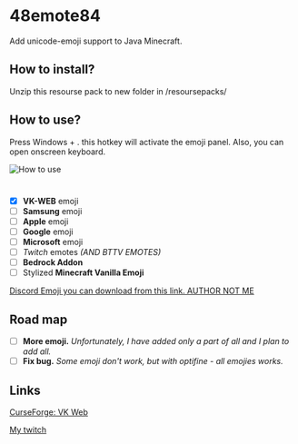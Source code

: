 # 48emote84
Add unicode-emoji support to Java Minecraft.

## How to install?
Unzip this resourse pack to new folder in /resoursepacks/

## How to use?
Press Windows + . this hotkey will activate the emoji panel.
Also, you can open onscreen keyboard.

![How to use]()

#

- [X] **VK-WEB** emoji
- [ ] **Samsung** emoji
- [ ] **Apple** emoji
- [ ] **Google** emoji
- [ ] **Microsoft** emoji
- [ ] *Twitch* emotes *(AND BTTV EMOTES)*
- [ ] **Bedrock Addon**
- [ ] Stylized **Minecraft Vanilla Emoji**

[Discord Emoji you can download from this link. AUTHOR NOT ME](https://www.curseforge.com/minecraft/texture-packs/andros-discord-emojis)

## Road map

- [ ] **More emoji.** *Unfortunately, I have added only a part of all and I plan to add all.*
- [ ] **Fix bug.** *Some emoji don't work, but with optifine - all emojies works.*

## Links
[CurseForge: VK Web](https://www.curseforge.com/minecraft/texture-packs/fortyeight-emote-vk-web)

[My twitch](https://www.twitch.tv/alexei4884)
